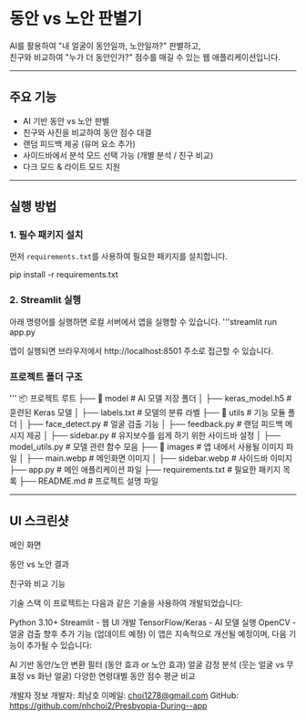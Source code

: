 # 동안 vs 노안 판별기

AI를 활용하여 "내 얼굴이 동안일까, 노안일까?" 판별하고,  
친구와 비교하여 "누가 더 동안인가?" 점수를 매길 수 있는 웹 애플리케이션입니다.

---

## 주요 기능

- AI 기반 동안 vs 노안 판별
- 친구와 사진을 비교하여 동안 점수 대결
- 랜덤 피드백 제공 (유머 요소 추가)
- 사이드바에서 분석 모드 선택 가능 (개별 분석 / 친구 비교)
- 다크 모드 & 라이트 모드 지원

---

## 실행 방법

### 1. 필수 패키지 설치
먼저 `requirements.txt`를 사용하여 필요한 패키지를 설치합니다.

pip install -r requirements.txt

### 2. Streamlit 실행
아래 명령어를 실행하면 로컬 서버에서 앱을 실행할 수 있습니다.
'''streamlit run app.py

앱이 실행되면 브라우저에서 http://localhost:8501 주소로 접근할 수 있습니다.

### 프로젝트 폴더 구조
'''
📦 프로젝트 루트
├── 📂 model              # AI 모델 저장 폴더
│   ├── keras_model.h5    # 훈련된 Keras 모델
│   ├── labels.txt        # 모델의 분류 라벨
├── 📂 utils              # 기능 모듈 폴더
│   ├── face_detect.py    # 얼굴 검출 기능
│   ├── feedback.py       # 랜덤 피드백 메시지 제공
│   ├── sidebar.py        # 유지보수를 쉽게 하기 위한 사이드바 설정
│   ├── model_utils.py    # 모델 관련 함수 모음
├── 📂 images             # 앱 내에서 사용될 이미지 파일
│   ├── main.webp         # 메인화면 이미지
│   ├── sidebar.webp      # 사이드바 이미지
├── app.py                # 메인 애플리케이션 파일
├── requirements.txt      # 필요한 패키지 목록
├── README.md             # 프로젝트 설명 파일

---

## UI 스크린샷
메인 화면

동안 vs 노안 결과

친구와 비교 기능

기술 스택
이 프로젝트는 다음과 같은 기술을 사용하여 개발되었습니다:

Python 3.10+
Streamlit - 웹 UI 개발
TensorFlow/Keras - AI 모델 실행
OpenCV - 얼굴 검출
향후 추가 기능 (업데이트 예정)
이 앱은 지속적으로 개선될 예정이며, 다음 기능이 추가될 수 있습니다:

AI 기반 동안/노안 변환 필터 (동안 효과 or 노안 효과)
얼굴 감정 분석 (웃는 얼굴 vs 무표정 vs 화난 얼굴)
다양한 연령대별 동안 점수 평균 비교

개발자 정보
개발자: 최남호
이메일: choi1278@gmail.com
GitHub: https://github.com/nhchoi2/Presbyopia-During--app